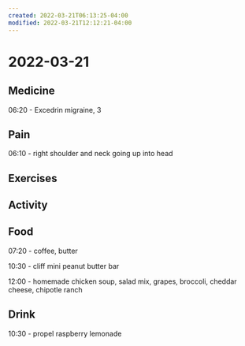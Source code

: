 ```yaml
---
created: 2022-03-21T06:13:25-04:00
modified: 2022-03-21T12:12:21-04:00
---
```


# 2022-03-21

## Medicine

06:20 - Excedrin migraine, 3

## Pain

06:10 - right shoulder and neck going up into head


## Exercises


## Activity


## Food

07:20 - coffee, butter

10:30 - cliff mini peanut butter bar

12:00 - homemade chicken soup, salad mix, grapes, broccoli, cheddar cheese, chipotle ranch


## Drink

10:30 - propel raspberry lemonade
